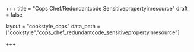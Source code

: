 +++
title = "Cops Chef/Redundantcode Sensitivepropertyinresource"
draft = false

layout = "cookstyle_cops"
data_path = ["cookstyle","cops_chef_redundantcode_sensitivepropertyinresource"]

+++

<!-- The content of this page is automatically generated from the
cops_chef_redundantcode_sensitivepropertyinresource.yml file in github.com/chef/cookstyle/docs-chef-io/data/cookstyle. -->
